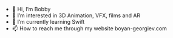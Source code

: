 - 👋 Hi, I’m Bobby
- 👀 I’m interested in 3D Animation, VFX, films and AR
- 🌱 I’m currently learning Swift
- 📫 How to reach me through my website boyan-georgiev.com

<!---
bobbygeo/bobbygeo is a ✨ special ✨ repository because its `README.md` (this file) appears on your GitHub profile.
You can click the Preview link to take a look at your changes.
--->
